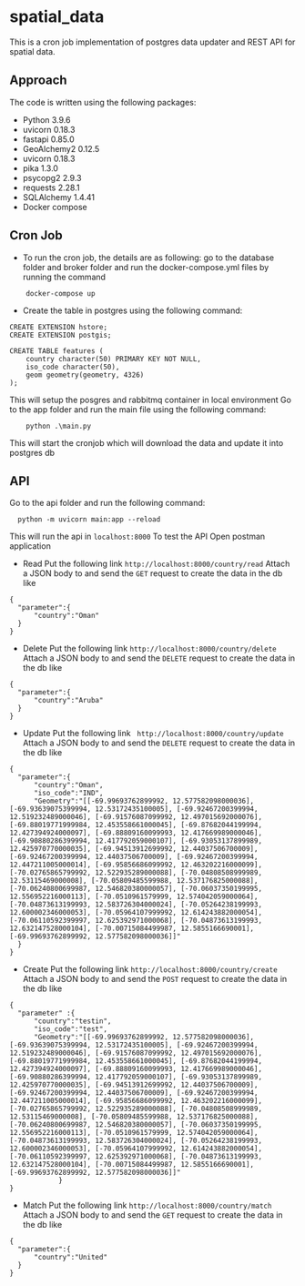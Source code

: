 # spatial_data
This is a cron job implementation of postgres data updater and REST API for spatial data.

## Approach
The code is written using the following packages:
- Python             3.9.6
- uvicorn            0.18.3
- fastapi            0.85.0
- GeoAlchemy2        0.12.5
- uvicorn            0.18.3
- pika               1.3.0
- psycopg2           2.9.3
- requests           2.28.1
- SQLAlchemy         1.4.41
- Docker compose
## Cron Job
* To run the cron job, the details are as following:
  go to the database folder and broker folder and run the docker-compose.yml files by running the command
```
    docker-compose up
```
* Create the table in postgres using the following command:
```
CREATE EXTENSION hstore;
CREATE EXTENSION postgis;

CREATE TABLE features (
    country character(50) PRIMARY KEY NOT NULL,
    iso_code character(50),
    geom geometry(geometry, 4326)
);
```
  This will setup the posgres and rabbitmq container in local environment
  Go to the app folder and run the main file using the following command:
```
    python .\main.py
```
  This will start the cronjob which will download the data and update it into postgres db
  
## API
  Go to the api folder and run the following command:
```
  python -m uvicorn main:app --reload
```
  This will run the api in `localhost:8000`
  To test the API Open postman application
  * Read
  Put the following link
  `http://localhost:8000/country/read`
  Attach a JSON body to and send the `GET` request to create the data in the db like
  ```
  {
    "parameter":{
        "country":"Oman"
    }
  }
  ```
  * Delete
    Put the following link
  `http://localhost:8000/country/delete`
  Attach a JSON body to and send the `DELETE` request to create the data in the db like
  ```
  {
    "parameter":{
        "country":"Aruba"
    }
}
  ```
  * Update
  Put the following link
  ` http://localhost:8000/country/update`
  Attach a JSON body to and send the `DELETE` request to create the data in the db like
  ```
  {
    "parameter":{
        "country":"Oman",
        "iso_code":"IND",
        "Geometry":"[[-69.99693762899992, 12.577582098000036], [-69.93639075399994, 12.53172435100005], [-69.92467200399994, 12.519232489000046], [-69.91576087099992, 12.497015692000076], [-69.88019771999984, 12.453558661000045], [-69.87682044199994, 12.427394924000097], [-69.88809160099993, 12.417669989000046], [-69.90880286399994, 12.417792059000107], [-69.93053137899989, 12.425970770000035], [-69.94513912699992, 12.44037506700009], [-69.92467200399994, 12.44037506700009], [-69.92467200399994, 12.447211005000014], [-69.95856686099992, 12.463202216000099], [-70.02765865799992, 12.522935289000088], [-70.04808508999989, 12.53115469000008], [-70.05809485599988, 12.537176825000088], [-70.06240800699987, 12.546820380000057], [-70.06037350199995, 12.556952216000113], [-70.0510961579999, 12.574042059000064], [-70.04873613199993, 12.583726304000024], [-70.05264238199993, 12.600002346000053], [-70.05964107999992, 12.614243882000054], [-70.06110592399997, 12.625392971000068], [-70.04873613199993, 12.632147528000104], [-70.00715084499987, 12.5855166690001], [-69.99693762899992, 12.577582098000036]]"
    }
}
  ```
  * Create
  Put the following link
  `http://localhost:8000/country/create`
  Attach a JSON body to and send the `POST` request to create the data in the db like
  ```
  {
    "parameter" :{
        "country":"testin",
        "iso_code":"test",
        "Geometry":"[[-69.99693762899992, 12.577582098000036], [-69.93639075399994, 12.53172435100005], [-69.92467200399994, 12.519232489000046], [-69.91576087099992, 12.497015692000076], [-69.88019771999984, 12.453558661000045], [-69.87682044199994, 12.427394924000097], [-69.88809160099993, 12.417669989000046], [-69.90880286399994, 12.417792059000107], [-69.93053137899989, 12.425970770000035], [-69.94513912699992, 12.44037506700009], [-69.92467200399994, 12.44037506700009], [-69.92467200399994, 12.447211005000014], [-69.95856686099992, 12.463202216000099], [-70.02765865799992, 12.522935289000088], [-70.04808508999989, 12.53115469000008], [-70.05809485599988, 12.537176825000088], [-70.06240800699987, 12.546820380000057], [-70.06037350199995, 12.556952216000113], [-70.0510961579999, 12.574042059000064], [-70.04873613199993, 12.583726304000024], [-70.05264238199993, 12.600002346000053], [-70.05964107999992, 12.614243882000054], [-70.06110592399997, 12.625392971000068], [-70.04873613199993, 12.632147528000104], [-70.00715084499987, 12.5855166690001], [-69.99693762899992, 12.577582098000036]]"
              }
  }
```
  * Match
  Put the following link
  `http://localhost:8000/country/match`
  Attach a JSON body to and send the `GET` request to create the data in the db like
  ```
  {
    "parameter":{
        "country":"United"
    }
}
  ```
